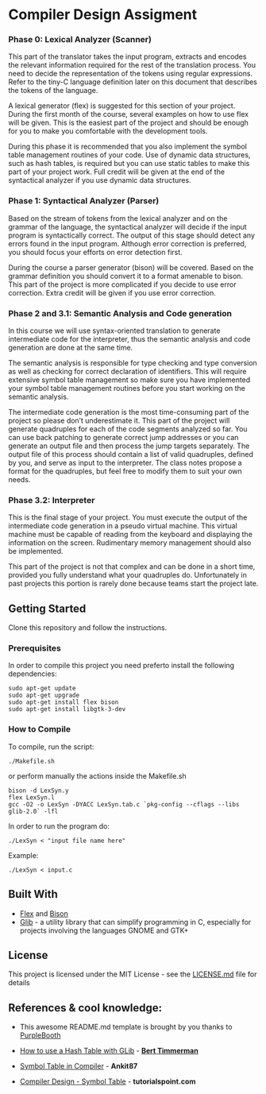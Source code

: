 # Compiler Design Assigment

### Phase 0: Lexical Analyzer (Scanner)

 This part of the translator takes the input program, extracts and encodes the relevant information required for the rest of the translation process. You need to decide the representation of the tokens using regular expressions. Refer to the tiny-C language definition later on this document that describes the tokens of the language.

 A lexical generator (flex) is suggested for this section of your project. During the first month of the course, several examples on how to use flex will be given. This is the easiest part of the project and should be enough for you to make you comfortable with the development tools.

During this phase it is recommended that you also implement the symbol table management routines of your code. Use of dynamic data structures, such as hash tables, is required but you can use static tables to make this part of your project work. Full credit will be given at the end of the syntactical analyzer if you use dynamic data structures.

### Phase 1:  Syntactical Analyzer (Parser)

Based on the stream of tokens from the lexical analyzer and on the grammar of the language, the syntactical analyzer will decide if the input program is syntactically correct. The output of this stage should detect any errors found in the input program. Although error correction is preferred, you should focus your efforts on error detection first.

During the course a parser generator (bison) will be covered. Based on the grammar definition you should convert it to a format amenable to bison. This part of the project is more complicated if you decide to use error correction. Extra credit will be given if you use error correction.

 

### Phase 2 and 3.1: Semantic Analysis and Code generation

 In this course we will use syntax-oriented translation to generate intermediate code for the interpreter, thus the semantic analysis and code generation are done at the same time.

The semantic analysis is responsible for type checking and type conversion as well as checking for correct declaration of identifiers. This will require extensive symbol table management so make sure you have implemented your symbol table management routines before you start working on the semantic analysis.

The intermediate code generation is the most time-consuming part of the project so please don’t underestimate it. This part of the project will generate quadruples for each of the code segments analyzed so far. You can use back patching to generate correct jump addresses or you can generate an output file and then process the jump targets separately. The output file of this process should contain a list of valid quadruples, defined by you, and serve as input to the interpreter. The class notes propose a format for the quadruples, but feel free to modify them to suit your own needs.

 

### Phase 3.2: Interpreter

This is the final stage of your project. You must execute the output of the intermediate code generation in a pseudo virtual machine. This virtual machine must be capable of reading from the keyboard and displaying the information on the screen. Rudimentary memory management should also be implemented. 

This part of the project is not that complex and can be done in a short time, provided you fully understand what your quadruples do. Unfortunately in past projects this portion is rarely done because teams start the project late.

## Getting Started
Clone this repository and follow the instructions.

### Prerequisites
In order to compile this project you need preferto install the following dependencies: 
```
sudo apt-get update 
sudo apt-get upgrade 
sudo apt-get install flex bison
sudo apt-get install libgtk-3-dev
```

### How to Compile
To compile, run the script:

```
./Makefile.sh
```

or perform manually the actions inside the Makefile.sh

```
bison -d LexSyn.y
flex LexSyn.l
gcc -O2 -o LexSyn -DYACC LexSyn.tab.c `pkg-config --cflags --libs glib-2.0` -lfl
```

In order to run the program do:

```
./LexSyn < "input file name here"
```

Example:

```
./LexSyn < input.c
```


## Built With

* [Flex](https://www.gnu.org/software/flex/) and [Bison](https://www.gnu.org/software/bison/manual/html_node/index.html#SEC_Contents)
* [Glib](https://developer.gnome.org/glib/) - a utility library that can simplify programming in C, especially for projects involving the languages GNOME and GTK+

## License

This project is licensed under the MIT License - see the [LICENSE.md](LICENSE.md) file for details

## References & cool knowledge:

* This awesome README.md template is brought by you thanks to 
[PurpleBooth](https://github.com/PurpleBooth)

* [How to use a Hash Table with GLib](https://gist.github.com/bert/265933/a583fe4ec3e383499d86ea446c6db750412d611a) - **[Bert Timmerman](https://github.com/bert)**

* [Symbol Table in Compiler](https://www.geeksforgeeks.org/symbol-table-compiler/) - **Ankit87**

* [Compiler Design - Symbol Table](https://www.tutorialspoint.com/compiler_design/compiler_design_symbol_table.htm) - **tutorialspoint.com**
